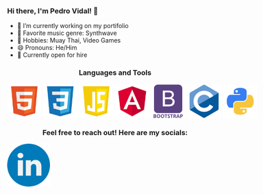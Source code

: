 ### Hi there, I'm Pedro Vidal! 👋

- 🔭 I’m currently working on my portifolio
- 🎵 Favorite music genre: Synthwave
- 🥋 Hobbies: Muay Thai, Video Games
- 😄 Pronouns: He/Him
- 💼 Currently open for hire

<h3 align="center">Languages and Tools</h3>
<div align="center" style="display: flex; align-items: center">
  <img src="./HTML5 Logo.png" alt="HTML" style="width: 80px; height: auto"\>
  &nbsp;
  &nbsp;
  &nbsp;
  <img src="./CSS Logo.png" alt="CSS" style="width: 80px; height: auto"\>
  &nbsp;
  &nbsp;
  &nbsp;
  <img src="./Javascript Logo.png" alt="Javascript" style="width: 80px; height: auto"\>
  &nbsp;
  &nbsp;
  &nbsp;
  <img src="./Angular Logo.png" alt="Angular" style="width: 80px; height: auto"\>
  &nbsp;
  &nbsp;
  &nbsp;
  <img src="./Bootstrap Logo.png" alt="Bootstrap" style="width: 80px; height: auto"\>
  &nbsp;
  &nbsp;
  &nbsp;
  <img src="./C Logo.png" alt="C" style="width: 80px; height: auto"\>
  &nbsp;
  &nbsp;
  &nbsp;
  <img src="./Python Logo.png" alt="Python" style="width: 80px; height: auto"\>
</div>

<h3 align="center">Feel free to reach out! Here are my socials:</h3>
<div align="center" style="display: flex; align-items: center">
  <a href="https://www.linkedin.com/in/pedro-c-vidal/"><img src="./LinkedIn Logo.png" alt="LinkedIn" style="width: 100px; height: auto"\></a>
</div>
